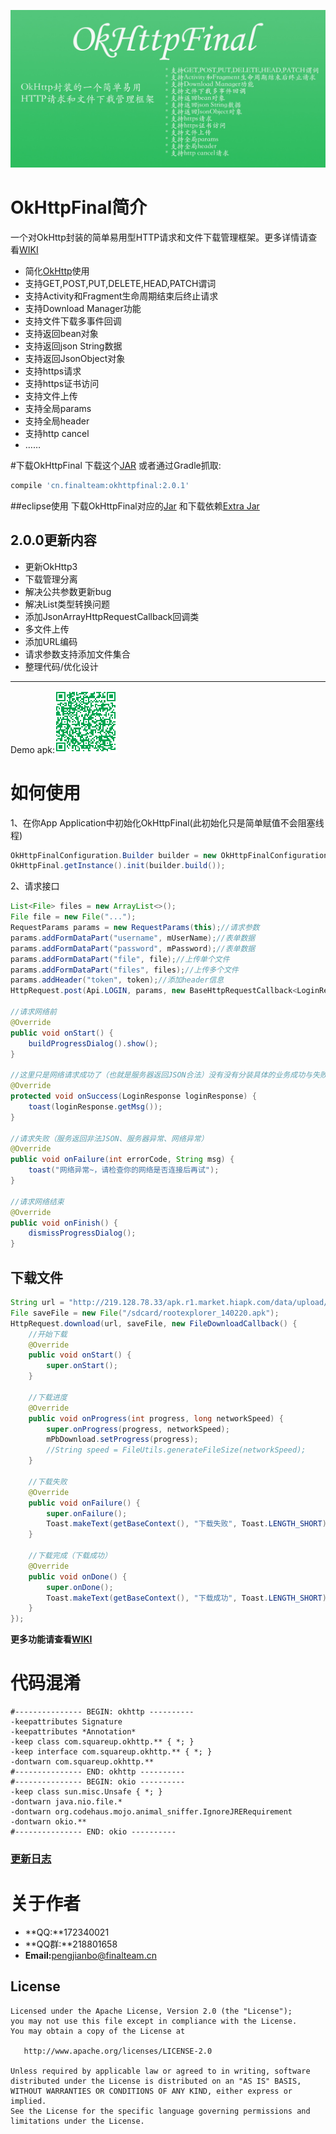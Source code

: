 ![](images/okhttpfinal.jpg)

# OkHttpFinal简介
一个对OkHttp封装的简单易用型HTTP请求和文件下载管理框架。更多详情请查看[WIKI](https://github.com/pengjianbo/OkHttpFinal/wiki)

* 简化[OkHttp](https://github.com/square/okhttp)使用
* 支持GET,POST,PUT,DELETE,HEAD,PATCH谓词
* 支持Activity和Fragment生命周期结束后终止请求
* 支持Download Manager功能
* 支持文件下载多事件回调
* 支持返回bean对象
* 支持返回json String数据
* 支持返回JsonObject对象
* 支持https请求
* 支持https证书访问
* 支持文件上传
* 支持全局params
* 支持全局header
* 支持http cancel
* ……

#下载OkHttpFinal
下载这个[JAR](https://github.com/pengjianbo/OkHttpFinal/tree/master/downloads) 或者通过Gradle抓取:

```gradle
compile 'cn.finalteam:okhttpfinal:2.0.1'
```

##eclipse使用
下载OkHttpFinal对应的[Jar](https://github.com/pengjianbo/OkHttpFinal/tree/master/downloads) 和下载依赖[Extra Jar](https://github.com/pengjianbo/OkHttpFinal/tree/master/downloads/extra)

## 2.0.0更新内容
* 更新OkHttp3
* 下载管理分离
* 解决公共参数更新bug
* 解决List<Bean>类型转换问题
* 添加JsonArrayHttpRequestCallback回调类
* 多文件上传
* 添加URL编码
* 请求参数支持添加文件集合
* 整理代码/优化设计

---
Demo apk:![DEMO APK](images/okhttpfianl-sample-qrcode.png)
# 如何使用
1、在你App Application中初始化OkHttpFinal(此初始化只是简单赋值不会阻塞线程)
```java
OkHttpFinalConfiguration.Builder builder = new OkHttpFinalConfiguration.Builder();
OkHttpFinal.getInstance().init(builder.build());
```

2、请求接口
```java
List<File> files = new ArrayList<>();
File file = new File("...");
RequestParams params = new RequestParams(this);//请求参数
params.addFormDataPart("username", mUserName);//表单数据
params.addFormDataPart("password", mPassword);//表单数据
params.addFormDataPart("file", file);//上传单个文件
params.addFormDataPart("files", files);//上传多个文件
params.addHeader("token", token);//添加header信息
HttpRequest.post(Api.LOGIN, params, new BaseHttpRequestCallback<LoginResponse>() {

//请求网络前
@Override
public void onStart() {
	buildProgressDialog().show();
}

//这里只是网络请求成功了（也就是服务器返回JSON合法）没有没有分装具体的业务成功与失败，大家可以参考demo去分装自己公司业务请求成功与失败
@Override
protected void onSuccess(LoginResponse loginResponse) {
	toast(loginResponse.getMsg());
}

//请求失败（服务返回非法JSON、服务器异常、网络异常）
@Override
public void onFailure(int errorCode, String msg) {
	toast("网络异常~，请检查你的网络是否连接后再试");
}
 
//请求网络结束   
@Override
public void onFinish() {
    dismissProgressDialog();
}
```
## 下载文件
```java
String url = "http://219.128.78.33/apk.r1.market.hiapk.com/data/upload/2015/05_20/14/com.speedsoftware.rootexplorer_140220.apk";
File saveFile = new File("/sdcard/rootexplorer_140220.apk");
HttpRequest.download(url, saveFile, new FileDownloadCallback() {
    //开始下载
    @Override 
    public void onStart() {
        super.onStart();
    }

	//下载进度
    @Override
    public void onProgress(int progress, long networkSpeed) {
        super.onProgress(progress, networkSpeed);
        mPbDownload.setProgress(progress);
        //String speed = FileUtils.generateFileSize(networkSpeed);
    }

	//下载失败
    @Override 
    public void onFailure() {
        super.onFailure();
        Toast.makeText(getBaseContext(), "下载失败", Toast.LENGTH_SHORT).show();
    }

	//下载完成（下载成功）
    @Override 
    public void onDone() {
        super.onDone();
        Toast.makeText(getBaseContext(), "下载成功", Toast.LENGTH_SHORT).show();
    }
});
```
**更多功能请查看[WIKI](https://github.com/pengjianbo/OkHttpFinal/wiki)**

# 代码混淆
```properties
#--------------- BEGIN: okhttp ----------
-keepattributes Signature
-keepattributes *Annotation*
-keep class com.squareup.okhttp.** { *; }
-keep interface com.squareup.okhttp.** { *; }
-dontwarn com.squareup.okhttp.**
#--------------- END: okhttp ----------
#--------------- BEGIN: okio ----------
-keep class sun.misc.Unsafe { *; }
-dontwarn java.nio.file.*
-dontwarn org.codehaus.mojo.animal_sniffer.IgnoreJRERequirement
-dontwarn okio.**
#--------------- END: okio ----------
```

### [更新日志](https://github.com/pengjianbo/OkHttpFinal/tree/master/CHANGELOG.md)

# 关于作者
* **QQ:**172340021   
* **QQ群:**218801658  
* **Email:**<pengjianbo@finalteam.cn>

License
-------

    Licensed under the Apache License, Version 2.0 (the "License");
    you may not use this file except in compliance with the License.
    You may obtain a copy of the License at

       http://www.apache.org/licenses/LICENSE-2.0

    Unless required by applicable law or agreed to in writing, software
    distributed under the License is distributed on an "AS IS" BASIS,
    WITHOUT WARRANTIES OR CONDITIONS OF ANY KIND, either express or implied.
    See the License for the specific language governing permissions and
    limitations under the License.